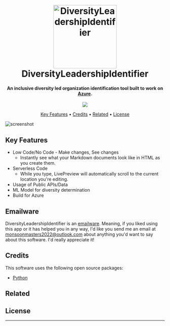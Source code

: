 
<h1 align="center">
  <br>
  <a href="https://github.com/monsoonmasters2022/LeadershipDiversityIdentifier"><img src="https://raw.githubusercontent.com/amitmerchant1990/electron-markdownify/master/app/img/markdownify.png" alt="DiversityLeadershipIdentifier" width="200"></a>
  <br>
  DiversityLeadershipIdentifier
  <br>
</h1>

<h4 align="center">An inclusive diversity led organization identification tool built to work on <a href="https://azure.microsoft.com" target="_blank">Azure</a>.</h4>

<p align="center">
  <a href="https://saythanks.io/to/monsoonmasters2022@outlook.com">
      <img src="https://img.shields.io/badge/SayThanks.io-%E2%98%BC-1EAEDB.svg">
  </a>

</p>

<p align="center">
  <a href="#key-features">Key Features</a> •
  <a href="#credits">Credits</a> •
  <a href="#related">Related</a> •
  <a href="#license">License</a>
</p>

![screenshot](https://raw.githubusercontent.com/amitmerchant1990/electron-markdownify/master/app/img/markdownify.gif)

## Key Features

* Low Code/No Code - Make changes, See changes
    - Instantly see what your Markdown documents look like in HTML as you create them.
* Serverless Code
    - While you type, LivePreview will automatically scroll to the current location you're editing.
* Usage of Public APIs/Data
* ML Model for diversity determination
* Build for Azure
    
## Emailware

DiversityLeadershipIdentifier is an [emailware](https://en.wiktionary.org/wiki/emailware). Meaning, if you liked using this app or it has helped you in any way, I'd like you send me an email at <monsoonmasters2022@outlook.com> about anything you'd want to say about this software. I'd really appreciate it!

## Credits

This software uses the following open source packages:

- [Python](https://www.python.org)


## Related



## License



---

